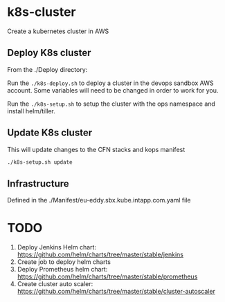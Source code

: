 # k8s-cluster
Create a kubernetes cluster in AWS

## Deploy K8s cluster
From the ./Deploy directory:

Run the `./k8s-deploy.sh` to deploy a cluster in the devops sandbox AWS account. Some variables will need to be changed in order to work for you.

Run the `./k8s-setup.sh` to setup the cluster with the ops namespace and install helm/tiller. 

## Update K8s cluster
This will update changes to the CFN stacks and kops manifest
```bash
./k8s-setup.sh update
```


## Infrastructure
Defined in the ./Manifest/eu-eddy.sbx.kube.intapp.com.yaml file







# TODO
1. Deploy Jenkins Helm chart: https://github.com/helm/charts/tree/master/stable/jenkins
2. Create job to deploy helm charts
3. Deploy Prometheus helm chart: https://github.com/helm/charts/tree/master/stable/prometheus
4. Create cluster auto scaler: https://github.com/helm/charts/tree/master/stable/cluster-autoscaler
